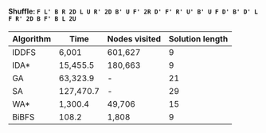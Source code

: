 #### Shuffle: `F L' B R 2D L U R' 2D B' U F' 2R D' F' R' U' B' U F D' B' D' L F R' 2D B F' B L 2U`
| Algorithm | Time | Nodes visited | Solution length |
| ----- | ----- | ----- | ----- |
| IDDFS | 6,001 | 601,627 | 9 |
| IDA* | 15,455.5 | 180,663 | 9 |
| GA | 63,323.9 | - | 21 |
| SA | 127,470.7 | - | 29 |
| WA* | 1,300.4 | 49,706 | 15 |
| BiBFS | 108.2 | 1,808 | 9 |